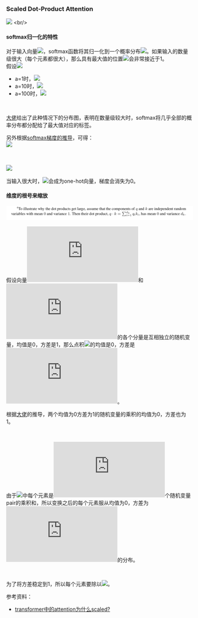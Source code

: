 ### Scaled Dot-Product Attention
![](https://latex.codecogs.com/svg.latex?Attention(Q,K,V)=softmax(\frac{QK^T}{\sqrt{d_k}})V) <br/>

#### softmax归一化的特性

对于输入向量![](https://latex.codecogs.com/svg.latex?x\in\mathbb{R}^d)，softmax函数将其归一化到一个概率分布![](https://latex.codecogs.com/svg.latex?\hat{y}\in\mathbb{R}^d)。如果输入的数量级很大（每个元素都很大），那么具有最大值的位置![](https://latex.codecogs.com/svg.latex?\hat{y}_k)会非常接近于1。
<br/>
假设![](https://latex.codecogs.com/svg.latex?x=[a,a,2a]^\top)
* a=1时，![](https://latex.codecogs.com/svg.latex?\hat{y}_3=0.57611)
* a=10时，![](https://latex.codecogs.com/svg.latex?\hat{y}_3=0.99991)
* a=100时，![](https://latex.codecogs.com/svg.latex?\hat{y}_3\approx1.0)
<br/>

[大佬](https://www.zhihu.com/question/339723385/answer/782509914)给出了此种情况下的分布图，表明在数量级较大时，softmax将几乎全部的概率分布都分配给了最大值对应的标签。

另外根据[softmax梯度的推导]()，可得：<br/>
![](https://latex.codecogs.com/svg.latex?\frac{\partial{\hat{y}}}{\partial{x}}=diag{(\hat{y})}-\hat{y}{\hat{y}}^\top\in{\mathbb{R}}^{d\times{d}})

<br/>

![](https://latex.codecogs.com/svg.latex?\frac{\partial{\hat{y}}}{\partial{x}}=\begin{bmatrix}\hat{y}_1&0&\cdots&0\\0&\hat{y}_2&\cdots&0\\\vdots&\vdots&\ddots&\vdots\\0&0&\cdots&\hat{y}_d\end{bmatrix}-\begin{bmatrix}{\hat{y}_1}^2&\hat{y}_1\hat{y}_2&\cdots&\hat{y}_1\hat{y}_d\\\hat{y}_2\hat{y}_1&{\hat{y}_2}^2&\cdots&\hat{y}_2\hat{y}_d\\\vdots&\vdots&\ddots&\vdots\\\hat{y}_d\hat{y}_1&\hat{y}_d\hat{y}_2&\cdots&{\hat{y}_d}^2\end{bmatrix})

当输入很大时，![](https://latex.codecogs.com/svg.latex?\hat{y})会成为one-hot向量，梯度会消失为0。


#### 维度的根号来缩放
![](why_scaled.png)
<br/>

假设向量![](https://latex.codecogs.com/svg.latex?q)和![](https://latex.codecogs.com/svg.latex?k)的各个分量是互相独立的随机变量，均值是0，方差是1，那么点积![](https://latex.codecogs.com/svg.latex?q\cdot{k})的均值是0，方差是![](https://latex.codecogs.com/svg.latex?d_k)。

根据[大佬](https://www.zhihu.com/question/339723385/answer/782509914)的推导，两个均值为0方差为1的随机变量的乘积的均值为0，方差也为1。

<br/>

由于![](https://latex.codecogs.com/svg.latex?QK^\top)中每个元素是![](https://latex.codecogs.com/svg.latex?d_k)个随机变量pair的乘积和，所以变换之后的每个元素服从均值为0，方差为![](https://latex.codecogs.com/svg.latex?d_k)的分布。

<br/>

为了将方差稳定到1，所以每个元素要除以![](https://latex.codecogs.com/svg.latex?\sqrt{d_k})。

参考资料：
* [transformer中的attention为什么scaled?](https://www.zhihu.com/question/339723385/answer/782509914)